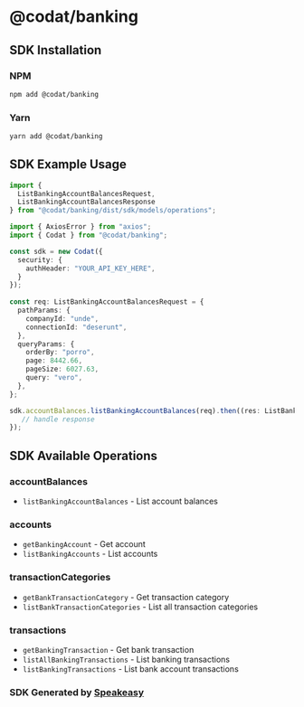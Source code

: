 # @codat/banking

<!-- Start SDK Installation -->
## SDK Installation

### NPM

```bash
npm add @codat/banking
```

### Yarn

```bash
yarn add @codat/banking
```
<!-- End SDK Installation -->

## SDK Example Usage
<!-- Start SDK Example Usage -->
```typescript
import {
  ListBankingAccountBalancesRequest,
  ListBankingAccountBalancesResponse 
} from "@codat/banking/dist/sdk/models/operations";

import { AxiosError } from "axios";
import { Codat } from "@codat/banking";

const sdk = new Codat({
  security: {
    authHeader: "YOUR_API_KEY_HERE",
  }
});
    
const req: ListBankingAccountBalancesRequest = {
  pathParams: {
    companyId: "unde",
    connectionId: "deserunt",
  },
  queryParams: {
    orderBy: "porro",
    page: 8442.66,
    pageSize: 6027.63,
    query: "vero",
  },
};

sdk.accountBalances.listBankingAccountBalances(req).then((res: ListBankingAccountBalancesResponse | AxiosError) => {
   // handle response
});
```
<!-- End SDK Example Usage -->

<!-- Start SDK Available Operations -->
## SDK Available Operations


### accountBalances

* `listBankingAccountBalances` - List account balances

### accounts

* `getBankingAccount` - Get account
* `listBankingAccounts` - List accounts

### transactionCategories

* `getBankTransactionCategory` - Get transaction category
* `listBankTransactionCategories` - List all transaction categories

### transactions

* `getBankingTransaction` - Get bank transaction
* `listAllBankingTransactions` - List banking transactions
* `listBankingTransactions` - List bank account transactions
<!-- End SDK Available Operations -->

### SDK Generated by [Speakeasy](https://docs.speakeasyapi.dev/docs/using-speakeasy/client-sdks)
